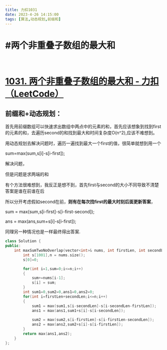 ```yaml
---
title: 力扣1031
date: 2023-4-26 14:15:00
tags: [算法,动态规划,前缀和]
---
```


# #两个非重叠子数组的最大和

<br>

<!--more-->

# [1031. 两个非重叠子数组的最大和 - 力扣（LeetCode）](https://leetcode.cn/problems/maximum-sum-of-two-non-overlapping-subarrays/)

## 前缀和+动态规划：

首先用前缀数组可以快速求出数组中两点中的元素的和，首先应该想象到找到first的元素的和，去遍历second的和找到最大和时间复杂度O(n^2),应该不难想到。

用动态规划去解决问题时，遍历一遍找到最大一个first的值，很简单就想到用一个

sum=max(sum,s[i]-s[i-first]);

解决问题，

但是问题是求两端的和

有个方法很难想到，我反正是想不到，首先first与second的大小不同导致不清楚答案是谁在前谁在后

所以分开考虑假如second在前，**则有在每次找first的最大时刻后面更新答案**，

sum = max(sum,s[i-first]-s[i-first-second]);

ans = max(ans,sum+s[i]-s[i-first]);

同理另一种情况也是一样最终得出答案.

```c++
class Solution {
public:
    int maxSumTwoNoOverlap(vector<int>& nums, int firstLen, int secondLen) {
        int s[1001],n = nums.size();
        s[0]=0;

        for(int i=1,sum=0;i<=n;i++)
        {
            sum+=nums[i-1];
            s[i] = sum;
        }   
        int sum1=0,sum2=0,ans1=0,ans2=0;
        for(int i=firstLen+secondLen;i<=n;i++)
        {
            sum1 = max(sum1,s[i-secondLen]-s[i-secondLen-firstLen]);
            ans1 = max(ans1,sum1+s[i]-s[i-secondLen]);
            
            sum2 = max(sum2,s[i-firstLen]-s[i-firstLen-secondLen]);
            ans2 = max(ans2,sum2+s[i]-s[i-firstLen]);
        }
        return max(ans1,ans2);
    }
};
```


